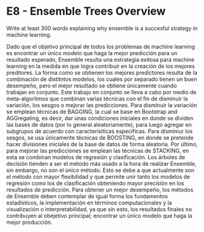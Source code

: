# E8 - Ensemble Trees Overview

Write at least 300 words explaining why ensemble is a succesful strategy in machine learning.

Dado que el objetivo principal de todos los problemas de machine learning es encontrar un único modelo que haga la mejor predicción para un resultado esperado, Ensemble resulta una estrategia exitosa para machine learning en la medida en que logra contribuir en la creación de los mejores preditores. La forma como se obtienen los mejores predictores resulta de la combinación de distitntos modelos, los cuales por separado tienen un buen desempeño, pero el mejor resultado se obtiene únicamente cuando trabajan en conjunto. 
Este trabajo en conjunto se lleva a cabo por medio de meta-algoritmos que combinan varias técnicas con el fin de disminuir la variación, los sesgos o mejorar las predicciones. Para disminuir la variación se emplean técnicas de BAGGING, la cual se base en Bootstrap and AGGregating, es decir, dar unas condiciones iniciales en donde se dividen las bases de datos (por lo general aleatoriamente), para luego agregar en subgrupos de acuerdo con caracterísiticas específicas. Para disminiur los sesgos, se usa únicamente técnicas de BOOSTING, en donde se pretende hacer divisiones iniciales de la base de datos de forma aleatoria. Por último, para mejorar las predicciones se emplean las técnicas de STACKING, en esta se combinan modelos de regresión y clasificación.
Los árboles de decisión tienden a ser el método más usado a la hora de realizar Ensemble, sin embargo, no son el único método. Esto se debe a que actualmente son el método con mayor flexibilidad y que permite unir tanto los modelos de regresión como los de clasificación obteniendo mayor precisión en los resultados de predicción.
Para obtener un mejor desempeño, los métodos de Ensemble deben contemplar de igual forma los fundamentos estadísticos, la implementación en términos computacionales y la visualización o interpretabilidad, ya que sin esto, los resultados finales no contribuyen al obejetivo principal; encontrar un único modelo que haga la mejor producción.
